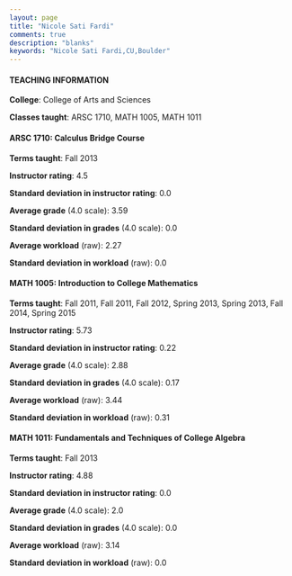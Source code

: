 ```yaml
---
layout: page
title: "Nicole Sati Fardi" 
comments: true
description: "blanks"
keywords: "Nicole Sati Fardi,CU,Boulder"
---
```

<head>
<script src="https://ajax.googleapis.com/ajax/libs/jquery/2.1.3/jquery.min.js"></script>
<script src="https://dl.dropboxusercontent.com/s/pc42nxpaw1ea4o9/highcharts.js?dl=0"></script>
<!-- <script src="../assets/js/highcharts.js"></script> -->
<style type="text/css">@font-face {
	font-family: "Bebas Neue";
	src: url(https://www.filehosting.org/file/details/544349/BebasNeue Regular.otf) format("opentype");
	}
	h1.Bebas { 
		font-family: "Bebas Neue", Verdana, Tahoma;
	}
</style>
</head>
	   
#### TEACHING INFORMATION

**College**: College of Arts and Sciences

**Classes taught**: ARSC 1710, MATH 1005, MATH 1011

#### ARSC 1710: Calculus Bridge Course

**Terms taught**: Fall 2013

**Instructor rating**: 4.5

**Standard deviation in instructor rating**: 0.0

**Average grade** (4.0 scale): 3.59

**Standard deviation in grades** (4.0 scale): 0.0

**Average workload** (raw): 2.27

**Standard deviation in workload** (raw): 0.0

#### MATH 1005: Introduction to College Mathematics

**Terms taught**: Fall 2011, Fall 2011, Fall 2012, Spring 2013, Spring 2013, Fall 2014, Spring 2015

**Instructor rating**: 5.73

**Standard deviation in instructor rating**: 0.22

**Average grade** (4.0 scale): 2.88

**Standard deviation in grades** (4.0 scale): 0.17

**Average workload** (raw): 3.44

**Standard deviation in workload** (raw): 0.31

#### MATH 1011: Fundamentals and Techniques of College Algebra

**Terms taught**: Fall 2013

**Instructor rating**: 4.88

**Standard deviation in instructor rating**: 0.0

**Average grade** (4.0 scale): 2.0

**Standard deviation in grades** (4.0 scale): 0.0

**Average workload** (raw): 3.14

**Standard deviation in workload** (raw): 0.0

